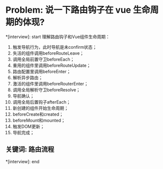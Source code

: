 # Problem: 说一下路由钩子在 vue 生命周期的体现?

*[interview]: start
理解路由钩子和Vue组件生命周期：

1. 触发导航行为，此时导航是未confirm状态；
2. 失活的组件调用beforeRouteLeave；
3. 调用全局前置守卫beforeEach；
4. 重用的组件里调用beforeRouteUpdate；
5. 路由配置里调用beforeEnter；
6. 解析异步路由；
7. 激活的组件里调用beforeRouterEnter；
8. 调用全局解析守卫beforeResolve；
9. 导航确认；
10. 调用全局后置钩子afterEach；
11. 新创建的组件开始生命周期；
12. beforeCreate和created；
13. beforeMount和mounted；
14. 触发DOM更新；
15. 导航完成；

## 关键词: 路由流程
*[interview]: end

